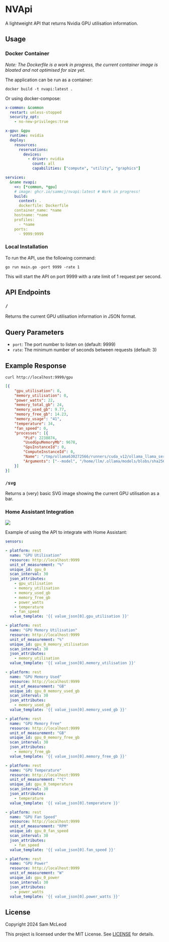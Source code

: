 # NVApi

A lightweight API that returns Nvidia GPU utilisation information.

## Usage

### Docker Container

_Note: The Dockerfile is a work in progress, the current container image is bloated and not optimised for size yet._

The application can be run as a container:

```shell
docker build -t nvapi:latest .
```

Or using docker-compose:

```yaml
x-common: &common
  restart: unless-stopped
  security_opt:
    - no-new-privileges:true

x-gpu: &gpu
  runtime: nvidia
  deploy:
    resources:
      reservations:
        devices:
          - driver: nvidia
            count: all
            capabilities: ["compute", "utility", "graphics"]

services:
  &name nvapi:
    <<: [*common, *gpu]
    # image: ghcr.io/sammcj/nvapi:latest # Work in progress!
    build:
      context: .
      dockerfile: Dockerfile
    container_name: *name
    hostname: *name
    profiles:
      - *name
    ports:
      - 9999:9999
```

### Local Installation

To run the API, use the following command:

```
go run main.go -port 9999 -rate 1
```

This will start the API on port 9999 with a rate limit of 1 request per second.

## API Endpoints


### `/`

Returns the current GPU utilisation information in JSON format.

## Query Parameters


* `port`: The port number to listen on (default: 9999)
* `rate`: The minimum number of seconds between requests (default: 3)

## Example Response

```shell
curl http://localhost:9999/gpu
```

```json
[{
	"gpu_utilisation": 0,
	"memory_utilisation": 0,
	"power_watts": 22,
	"memory_total_gb": 24,
	"memory_used_gb": 9.77,
	"memory_free_gb": 14.23,
	"memory_usage": "41",
	"temperature": 34,
	"fan_speed": 0,
	"processes": [{
		"Pid": 2238874,
		"UsedGpuMemoryMb": 9678,
		"GpuInstanceId": 0,
		"ComputeInstanceId": 0,
		"Name": "/tmp/ollama630272566/runners/cuda_v12/ollama_llama_server",
		"Arguments": ["--model", "/home/llm/.ollama/models/blobs/sha256-583c616da14b82930f887f991ab446711da0b029166200b67892d7c9f8f45958", "--ctx-size", "12288", "--batch-size", "512", "--embedding", "--log-disable", "--n-gpu-layers", "33", "--flash-attn", "--parallel", "6", "--port", "39069"]
	}]
}]
```

### `/svg`

Returns a (very) basic SVG image showing the current GPU utilisation as a bar.

### Home Assistant Integration

![](screenshots/home-assistant-integration-2.png)

Example of using the API to integrate with Home Assistant:

```yaml
sensors:

- platform: rest
  name: "GPU Utilisation"
  resource: http://localhost:9999
  unit_of_measurement: "%"
  unique_id: gpu_0
  scan_interval: 30
  json_attributes:
    - gpu_utilisation
    - memory_utilisation
    - memory_used_gb
    - memory_free_gb
    - power_watts
    - temperature
    - fan_speed
  value_template: '{{ value_json[0].gpu_utilisation }}'

- platform: rest
  name: "GPU Memory Utilisation"
  resource: http://localhost:9999
  unit_of_measurement: "%"
  unique_id: gpu_0_memory_utilisation
  scan_interval: 30
  json_attributes:
    - memory_utilisation
  value_template: '{{ value_json[0].memory_utilisation }}'

- platform: rest
  name: "GPU Memory Used"
  resource: http://localhost:9999
  unit_of_measurement: "GB"
  unique_id: gpu_0_memory_used_gb
  scan_interval: 30
  json_attributes:
    - memory_used_gb
  value_template: '{{ value_json[0].memory_used_gb }}'

- platform: rest
  name: "GPU Memory Free"
  resource: http://localhost:9999
  unit_of_measurement: "GB"
  unique_id: gpu_0_memory_free_gb
  scan_interval: 30
  json_attributes:
    - memory_free_gb
  value_template: '{{ value_json[0].memory_free_gb }}'

- platform: rest
  name: "GPU Temperature"
  resource: http://localhost:9999
  unit_of_measurement: "°C"
  unique_id: gpu_0_temperature
  scan_interval: 30
  json_attributes:
    - temperature
  value_template: '{{ value_json[0].temperature }}'

- platform: rest
  name: "GPU Fan Speed"
  resource: http://localhost:9999
  unit_of_measurement: "RPM"
  unique_id: gpu_0_fan_speed
  scan_interval: 30
  json_attributes:
    - fan_speed
  value_template: '{{ value_json[0].fan_speed }}'

- platform: rest
  name: "GPU Power"
  resource: http://localhost:9999
  unit_of_measurement: "W"
  unique_id: gpu_0_power
  scan_interval: 30
  json_attributes:
    - power_watts
  value_template: '{{ value_json[0].power_watts }}'
```

## License

Copyright 2024 Sam McLeod

This project is licensed under the MIT License. See [LICENSE](LICENSE) for details.
